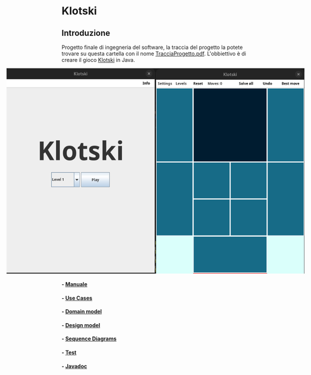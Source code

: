 # Klotski

## Introduzione

Progetto finale di ingegneria del software, la traccia del progetto la potete trovare su questa cartella con il nome [TracciaProgetto.pdf](./TracciaProgetto.pdf). L'obbiettivo è di creare il gioco [Klotski](https://en.wikipedia.org/wiki/Klotski) in Java.

<div style="display: flex; justify-content: center;">
    <img src="./img/Menu.png" alt="Menu" width="400" />
    <img src="./img/Game.png" alt="Game" width="400" />
</div>

#### - [Manuale](./Manuale.md)
#### - [Use Cases](./UseCases.md)
#### - [Domain model](./DomainModel.md)
#### - [Design model](./DesignModel.md)
#### - [Sequence Diagrams](SequenceDiagrams.md)
#### - [Test](./Test.md)
#### - [Javadoc](./Javadoc.md) 